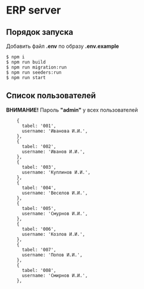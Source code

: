# ERP server

## Порядок запуска

Добавить файл **.env** по образу **.env.example**

```console
$ npm i
$ npm run build
$ npm run migration:run
$ npm run seeders:run
$ npm run start
```

## Список пользователей

**ВНИМАНИЕ!** Пароль **"admin"** у всех пользователей

```
    {
      tabel: '001',
      username: 'Иванова И.И.',
    },
    {
      tabel: '002',
      username: 'Иванов И.И.',
    },
    {
      tabel: '003',
      username: 'Куплинов И.И.',
    },
    {
      tabel: '004',
      username: 'Веселов И.И.',
    },
    {
      tabel: '005',
      username: 'Смурнов И.И.',
    },
    {
      tabel: '006',
      username: 'Козлов И.И.',
    },
    {
      tabel: '007',
      username: 'Попов И.И.',
    },
    {
      tabel: '008',
      username: 'Смирнов И.И.',
    },
```
